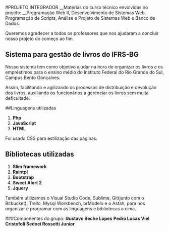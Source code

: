 #PROJETO INTEGRADOR
__Matérias do curso técnico envolvidas no projeto: __Programação Web II, Desenvolvimento de Sistemas Web, Programação de Scripts, Análise e Projeto de Sistemas Web e Banco de Dados.

Queremos agradecer a todos os professores que nos ajudaram a concluir nosso projeto do começo ao fim.
## Sistema para gestão de livros do IFRS-BG
Nosso sistema tem como objetivo ajudar na hora de organizar os livros e os empréstimos para o ensino médio do Instituto Federal do Rio Grande do Sul, Campus Bento Gonçalves.

Assim, facilitando e agilizando os processos de distribuição e devolução dos livros, auxiliando os funcionários a gerenciar os livros sem muita deficultade.

##Linguagens utilizadas
1. __Php__
2. __JavaScript__
3. __HTML__

Foi usado CSS para estilização das páginas.

## Bibliotecas utilizadas
1. __Slim framework__
2. __Raintpl__
3. __Bootstrap__
4. __Sweet Alert 2__
5. __Jquery__
 
Também utilizamos o Visual Studio Code, Sublime, Git(junto com o Bitbucket), Trello,
Mysql Workbench, brModelo e o Astah, para nos organizar e programar com as linguagens e bibliotecas a cima.

###Componentes do grupo:
__Gustavo Beche Lopes__
__Pedro Lucas Viel Cristofoli__
__Sednei Rossetti Junior__